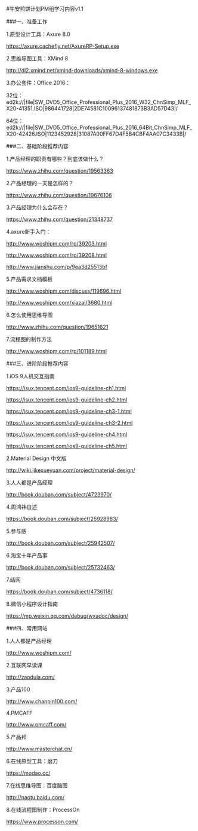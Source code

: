 #午安煎饼计划PM组学习内容v1.1

###一、准备工作

1.原型设计工具：Axure 8.0

https://axure.cachefly.net/AxureRP-Setup.exe

2.思维导图工具：XMind 8

http://dl2.xmind.net/xmind-downloads/xmind-8-windows.exe

3.办公套件：Office 2016：

32位：ed2k://|file|SW_DVD5_Office_Professional_Plus_2016_W32_ChnSimp_MLF_X20-41351.ISO|986441728|2DE74581C10096137481873B3AD57D43|/

64位：ed2k://|file|SW_DVD5_Office_Professional_Plus_2016_64Bit_ChnSimp_MLF_X20-42426.ISO|1123452928|31087A00FF67D4F5B4CBF4AA07C3433B|/

###二、基础阶段推荐内容

1.产品经理的职责有哪些？到底该做什么？

https://www.zhihu.com/question/19563363

2.产品经理的一天是怎样的？

https://www.zhihu.com/question/19676106

3.产品经理为什么会存在？

https://www.zhihu.com/question/21348737

4.axure新手入门：

http://www.woshipm.com/rp/39203.html

http://www.woshipm.com/rp/39208.html

http://www.jianshu.com/p/9ea3d25513bf

5.产品需求文档模板

http://www.woshipm.com/discuss/119696.html

http://www.woshipm.com/xiazai/3680.html

6.怎么使用思维导图

http://www.zhihu.com/question/19651621

7.流程图的制作方法

http://www.woshipm.com/rp/101189.html

###三、进阶阶段推荐内容

1.iOS 9人机交互指南

https://isux.tencent.com/ios9-guideline-ch1.html

https://isux.tencent.com/ios9-guideline-ch2.html

https://isux.tencent.com/ios9-guideline-ch3-1.html

https://isux.tencent.com/ios9-guideline-ch3-2.html

https://isux.tencent.com/ios9-guideline-ch4.html

https://isux.tencent.com/ios9-guideline-ch5.html

2.Material Design 中文版

http://wiki.jikexueyuan.com/project/material-design/

3.人人都是产品经理

http://book.douban.com/subject/4723970/

4.周鸿祎自述

https://book.douban.com/subject/25928983/

5.参与感

http://book.douban.com/subject/25942507/

6.淘宝十年产品事

http://book.douban.com/subject/25732463/

7.结网

https://book.douban.com/subject/4736118/

8.微信小程序设计指南

https://mp.weixin.qq.com/debug/wxadoc/design/

###四、常用网站

1.人人都是产品经理

http://www.woshipm.com/

2.互联网早读课

http://zaodula.com/

3.产品100

http://www.chanpin100.com/

4.PMCAFF

http://www.pmcaff.com/

5.产品邦

http://www.masterchat.cn/

6.在线原型工具：磨刀

https://modao.cc/

7.在线思维导图：百度脑图

http://naotu.baidu.com/

8.在线流程图制作：ProcessOn

https://www.processon.com/
